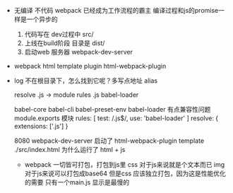 - 无编译 不代码
  webpack 已经成为工作流程的霸主
  编译过程和js的promise一样是一个异步的
  1. 代码写在 dev过程中 src/
  2. 上线在build阶段 目录是 dist/
  3. 启动web 服务器 webpack-dev-server

- webpack html template
  plugin html-webpack-plugin

- log 不在根目录下，怎么找到它呢？多写点地址 
  alias

  resolve .js -> 
    module
      rules
          .js  babel-loader

  babel-core babel-cli babel-preset-env
  babel-loader 有点兼容性问题
  module.exports  模块
  rules: [
      test: /\.js$/,
      use: 'babel-loader'
  ]
  resolve: {
      extensions: ['.js']
  }

  8080 webpack-dev-server 启动了 html-webpack-plugin template ./src/index.html
  为什么运行了 
  html + js

  - webpack 一切皆可打包，打包到js里
  css 对于js来说就是个文本而已
  img 对于js来说可以打包成base64
  但是css 应该独立打包，因为这是性能优化的需要
  只有一个main.js  显示是最慢的